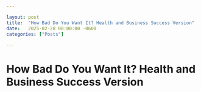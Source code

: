```yaml
---

layout: post
title:  "How Bad Do You Want It? Health and Business Success Version"
date:   2025-02-28 00:00:00 -0600
categories: ["Posts"] 

---
```


# How Bad Do You Want It? Health and Business Success Version